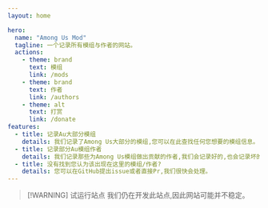 ```yaml
---
layout: home

hero:
  name: "Among Us Mod"
  tagline: 一个记录所有模组与作者的网站。
  actions:
    - theme: brand
      text: 模组
      link: /mods
    - theme: brand
      text: 作者
      link: /authors
    - theme: alt
      text: 打赏
      link: /donate
features:
  - title: 记录Au大部分模组
    details: 我们记录了Among Us大部分的模组,您可以在此查找任何您想要的模组信息。
  - title: 记录部分Au模组作者
    details: 我们记录那些为Among Us模组做出贡献的作者,我们会记录好的,也会记录坏的。
  - title: 没有找到您认为该出现在这里的模组/作者?
    details: 您可以在GitHub提出issue或者直接Pr,我们很快会处理。
---
```

> [!WARNING] 试运行站点
> 我们仍在开发此站点,因此网站可能并不稳定。